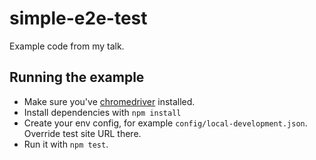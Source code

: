 simple-e2e-test
===============

Example code from my talk.

## Running the example

* Make sure you've [chromedriver](https://sites.google.com/a/chromium.org/chromedriver/)
  installed.
* Install dependencies with `npm install`
* Create your env config, for example `config/local-development.json`.
  Override test site URL there.
* Run it with `npm test`.
